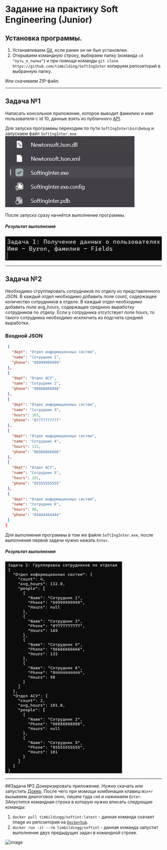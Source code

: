 # Задание на практику Soft Engineering (Junior)
## Установка программы.
1. Устанавливаем [Git](https://git-scm.com/), если ранее он не был установлен.
2. Открываем командную строку, выбираем папку (команда `cd "путь_к_папке"`) и при помощи команды `git clone https://github.com/timbilding/SoftIngInter` копируем репозиторий в выбранную папку.
   
Или скачиваем ZIP-файл.

---
## Задача №1
Написать консольное приложение, которое выводит фамилию и имя пользователя с id 10, данные взять из публичного [API](https://reqres.in).

Для запуска программы переходим по пути `SoftIngInter\bin\Debug` и запускаем файл `SoftIngInter.exe`
![Запуск](image/image.png)

После запуска сразу начнётся выполнение программы.
##### Результат выполнения
![alt text](image/image-1.png)

---
## Задача №2
Необходимо сгруппировать сотрудников по отделу из представленного JSON. В каждый отдел необходимо добавить поле count, содержащее количество сотрудников в отделе. В каждый отдел необходимо добавить поле avg_hours, содержащее среднюю выработку сотрудников по отделу. Если у сотрудника отсутствует поле hours, то такого сотрудника необходимо исключить из подсчета средней выработки. 
 
 ### Входной JSON
 ```json [
  {
    "dept": "Отдел информационных систем",
    "name": "Сотрудник 1",
    "phone": "89999999999"
  },
  {
    "dept": "Отдел АСУ",
    "name": "Сотрудник 2",
    "phone": "88888888888"
  },
  {
    "dept": "Отдел информационных систем",
    "name": "Сотрудник 3",
    "hours": 165,
    "phone": "87777777777"
  },
  {
    "dept": "Отдел информационных систем",
    "name": "Сотрудник 4",
    "hours": 132,
    "phone": "86666666666"
  },
  {
    "dept": "Отдел АСУ",
    "name": "Сотрудник 5",
    "hours": 101,
    "phone": "85555555555"
  },
  {
    "dept": "Отдел информационных систем",
    "name": "Сотрудник 6",
    "hours": 98,
    "phone": "84444444444"
  }
]
```
Для выполнения программы в том же файле `SoftIngInter.exe`, после выполнения первой задачи нужно нажать `Enter`. 
##### Результат выполнения
![Результат2](image/image-2.png)

---
##Задача №3
Докеризировать приложение.
Нужно скачать или запустить [Докер](https://www.docker.com/products/docker-desktop/). После чего при момощи комбинации клавиш `Win+r` вызываем диалоговое окно, пишем туда `cmd` и нажимаем `Enter`. ЗАпустится командная строка в которую нужно вписать следующие команды:
   1. `docker pull timbildingg/softint:latest` - данная команда скачает image из репозитория на [`Dockerhub`](https://hub.docker.com/).
   2. `docker run -it --rm timbildingg/softint` - данная команда запустит выполнение двух предыдущих задач в командной строке.
   
![image](https://github.com/timbilding/SoftIngInter/assets/144000698/8637d27a-b5c2-44ec-8e58-49174e21740f)
